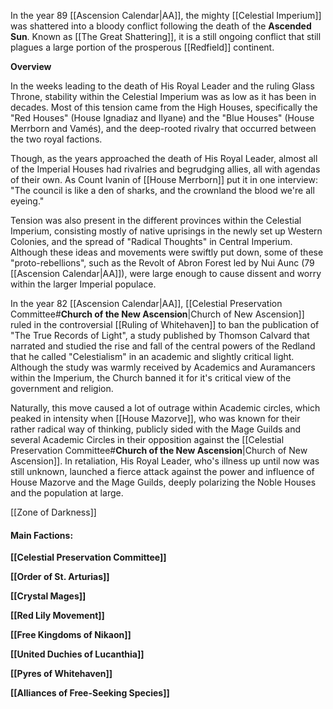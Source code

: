 In the year 89 [[Ascension Calendar|AA]], the mighty [[Celestial Imperium]] was shattered into a bloody conflict following the death of the **Ascended Sun**. Known as [[The Great Shattering]], it is a still ongoing conflict that still plagues a large portion of the prosperous [[Redfield]] continent.

**Overview**

In the weeks leading to the death of His Royal Leader and the ruling Glass Throne, stability within the Celestial Imperium was as low as it has been in decades. Most of this tension came from the High Houses, specifically the "Red Houses" (House Ignadiaz and Ilyane) and the "Blue Houses" (House Merrborn and Vamés), and the deep-rooted rivalry that occurred between the two royal factions. 

Though, as the years approached the death of His Royal Leader, almost all of the Imperial Houses had rivalries and begrudging allies, all with agendas of their own. As Count Ivanin of [[House Merrborn]] put it in one interview: "The council is like a den of sharks, and the crownland the blood we're all eyeing."

Tension was also present in the different provinces within the Celestial Imperium, consisting mostly of native uprisings in the newly set up Western Colonies, and the spread of "Radical Thoughts" in Central Imperium. Although these ideas and movements were swiftly put down, some of these "proto-rebellions", such as the Revolt of Abron Forest led by Nui Aunc (79 [[Ascension Calendar|AA]]), were large enough to cause dissent and worry within the larger Imperial populace. 

In the year 82 [[Ascension Calendar|AA]], [[Celestial Preservation Committee#**Church of the New Ascension**|Church of New Ascension]] ruled in the controversial [[Ruling of Whitehaven]] to ban the publication of "The True Records of Light", a study published by Thomson Calvard that narrated and studied the rise and fall of the central powers of the Redland that he called "Celestialism" in an academic and slightly critical light. Although the study was warmly received by Academics and Auramancers within the Imperium, the Church banned it for it's critical view of the government and religion.

Naturally, this move caused a lot of outrage within Academic circles, which peaked in intensity when [[House Mazorve]], who was known for their rather radical way of thinking, publicly sided with the Mage Guilds and several Academic Circles in their opposition against the [[Celestial Preservation Committee#**Church of the New Ascension**|Church of New Ascension]]. In retaliation, His Royal Leader, who's illness up until now was still unknown, launched a fierce attack against the power and influence of House Mazorve and the Mage Guilds, deeply polarizing the Noble Houses and the population at large. 





[[Zone of Darkness]]


#### Main Factions:
**[[Celestial Preservation Committee]]**


**[[Order of St. Arturias]]**

**[[Crystal Mages]]**

**[[Red Lily Movement]]**

**[[Free Kingdoms of Nikaon]]**

**[[United Duchies of Lucanthia]]**

**[[Pyres of Whitehaven]]**

**[[Alliances of Free-Seeking Species]]**
